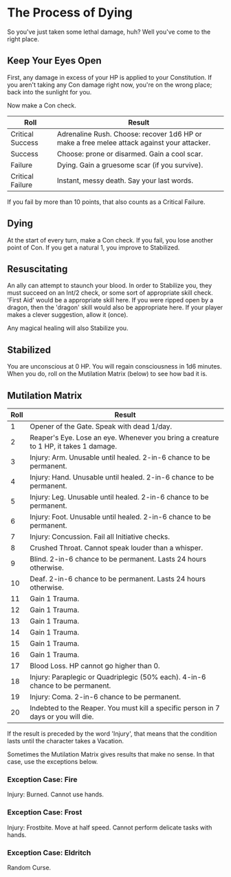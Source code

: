 # The Process of Dying

So you've just taken some lethal damage, huh?  Well you've come to the right place.

## Keep Your Eyes Open

First, any damage in excess of your HP is applied to your Constitution.  If you aren't taking any Con damage right now, you're on the wrong place; back into the sunlight for you.

Now make a Con check.

| Roll | Result |
|------------------|---------------------------------------------------------------------------------------------|
| Critical Success | Adrenaline Rush.  Choose: recover 1d6 HP or make a free melee attack against your attacker. |
| Success | Choose: prone or disarmed.  Gain a cool scar. |
| Failure | Dying.  Gain a gruesome scar (if you survive). |
| Critical Failure | Instant, messy death.  Say your last words. |

If you fail by more than 10 points, that also counts as a Critical Failure.

## Dying

At the start of every turn, make a Con check.  If you fail, you lose another point of Con.  If you get a natural 1, you improve to Stabilized.

## Resuscitating

An ally can attempt to staunch your blood.  In order to Stabilize you, they must succeed on an Int/2 check, or some sort of appropriate skill check.  'First Aid' would be a appropriate skill here.  If you were ripped open by a dragon, then the 'dragon' skill would also be appropriate here.  If your player makes a clever suggestion, allow it (once).

Any magical healing will also Stabilize you.

## Stabilized

You are unconscious at 0 HP.  You will regain consciousness in 1d6 minutes.  When you do, roll on the Mutilation Matrix (below) to see how bad it is.

## Mutilation Matrix

| Roll | Result |
|------|-------------------------------------------------------------------------------------|
| 1 | Opener of the Gate.  Speak with dead 1/day. |
| 2 | Reaper's Eye.  Lose an eye.  Whenever you bring a creature to 1 HP, it takes 1 damage. |
| 3 | Injury: Arm.  Unusable until healed.  2-in-6 chance to be permanent. |
| 4 | Injury: Hand.  Unusable until healed.  2-in-6 chance to be permanent. |
| 5 | Injury: Leg.  Unusable until healed.  2-in-6 chance to be permanent. |
| 6 | Injury: Foot.  Unusable until healed.  2-in-6 chance to be permanent. |
| 7 | Injury: Concussion.  Fail all Initiative checks. |
| 8 | Crushed Throat.  Cannot speak louder than a whisper. |
| 9 | Blind.  2-in-6 chance to be permanent.  Lasts 24 hours otherwise. |
| 10 | Deaf.  2-in-6 chance to be permanent.  Lasts 24 hours otherwise. |
| 11 | Gain 1 Trauma. |
| 12 | Gain 1 Trauma. |
| 13 | Gain 1 Trauma. |
| 14 | Gain 1 Trauma. |
| 15 | Gain 1 Trauma. |
| 16 | Gain 1 Trauma. |
| 17 | Blood Loss.  HP cannot go higher than 0.
| 18 | Injury: Paraplegic or Quadriplegic (50% each).  4-in-6 chance to be permanent. |
| 19 | Injury: Coma.  2-in-6 chance to be permanent. |
| 20 | Indebted to the Reaper.  You must kill a specific person in 7 days or you will die. |

If the result is preceded by the word 'Injury', that means that the condition lasts until the character takes a Vacation.

Sometimes the Mutilation Matrix gives results that make no sense.  In that case, use the exceptions below.

### Exception Case: Fire

Injury: Burned.  Cannot use hands.

### Exception Case: Frost

Injury: Frostbite.  Move at half speed.  Cannot perform delicate tasks with hands.

### Exception Case: Eldritch

Random Curse.
